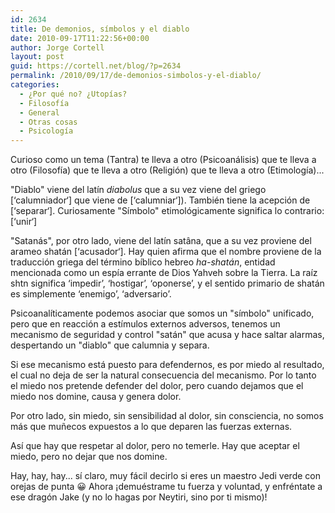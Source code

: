 ```yaml
---
id: 2634
title: De demonios, símbolos y el diablo
date: 2010-09-17T11:22:56+00:00
author: Jorge Cortell
layout: post
guid: https://cortell.net/blog/?p=2634
permalink: /2010/09/17/de-demonios-simbolos-y-el-diablo/
categories:
  - ¿Por qué no? ¿Utopías?
  - Filosofí­a
  - General
  - Otras cosas
  - Psicología
---
```

Curioso como un tema (Tantra) te lleva a otro (Psicoanálisis) que te lleva a otro (Filosofía) que te lleva a otro (Religión) que te lleva a otro (Etimología)...

"Diablo" viene del latín _diabolus_ que a su vez viene del griego [‘calumniador‘] que viene de [‘calumniar‘]). También tiene la acepción de [‘separar‘]. Curiosamente "Símbolo" etimológicamente significa lo contrario: [‘unir‘]

"Satanás", por otro lado, viene del latín satâna, que a su vez proviene del arameo shatán [‘acusador‘]. Hay quien afirma que el nombre proviene de la traducción griega del término bíblico hebreo _ha-shatán_, entidad mencionada como un espía errante de Dios Yahveh sobre la Tierra. La raíz shtn significa ‘impedir’, ‘hostigar’, ‘oponerse’, y el sentido primario de shatán es simplemente ‘enemigo’, ‘adversario’.

Psicoanalíticamente podemos asociar que somos un "símbolo" unificado, pero que en reacción a estímulos externos adversos, tenemos un mecanismo de seguridad y control "satán" que acusa y hace saltar alarmas, despertando un "diablo" que calumnia y separa.

Si ese mecanismo está puesto para defendernos, es por miedo al resultado, el cual no deja de ser la natural consecuencia del mecanismo. Por lo tanto el miedo nos pretende defender del dolor, pero cuando dejamos que el miedo nos domine, causa y genera dolor.

Por otro lado, sin miedo, sin sensibilidad al dolor, sin consciencia, no somos más que muñecos expuestos a lo que deparen las fuerzas externas.

Así que hay que respetar al dolor, pero no temerle. Hay que aceptar el miedo, pero no dejar que nos domine.

Hay, hay, hay... sí claro, muy fácil decirlo si eres un maestro Jedi verde con orejas de punta 😀 Ahora ¡demuéstrame tu fuerza y voluntad, y enfréntate a ese dragón Jake (y no lo hagas por Neytiri, sino por ti mismo)!